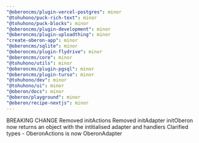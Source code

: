 ```yaml
---
"@oberoncms/plugin-vercel-postgres": minor
"@tohuhono/puck-rich-text": minor
"@tohuhono/puck-blocks": minor
"@oberoncms/plugin-development": minor
"@oberoncms/plugin-uploadthing": minor
"create-oberon-app": minor
"@oberoncms/sqlite": minor
"@oberoncms/plugin-flydrive": minor
"@oberoncms/core": minor
"@tohuhono/utils": minor
"@oberoncms/plugin-pgsql": minor
"@oberoncms/plugin-turso": minor
"@tohuhono/dev": minor
"@tohuhono/ui": minor
"@oberon/docs": minor
"@oberon/playground": minor
"@oberon/recipe-nextjs": minor
---
```


BREAKING CHANGE Removed initActions Removed initAdapter initOberon now returns
an object with the intitialised adapter and handlers Clarified types -
OberonActions is now OberonAdapter

